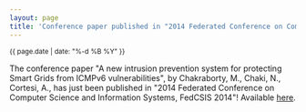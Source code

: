 ```yaml
---
layout: page
title: 'Conference paper published in "2014 Federated Conference on Computer Science and Information Systems, FedCSIS 2014"'
---
```


<small>{{ page.date | date: "%-d %B %Y" }}</small>

The conference paper "A new intrusion prevention system for protecting Smart Grids from ICMPv6 vulnerabilities", by Chakraborty, M., Chaki, N., Cortesi, A., has just been published in "2014 Federated Conference on Computer Science and Information Systems, FedCSIS 2014"! Available [here](https://doi.org/10.15439/2014F287).
